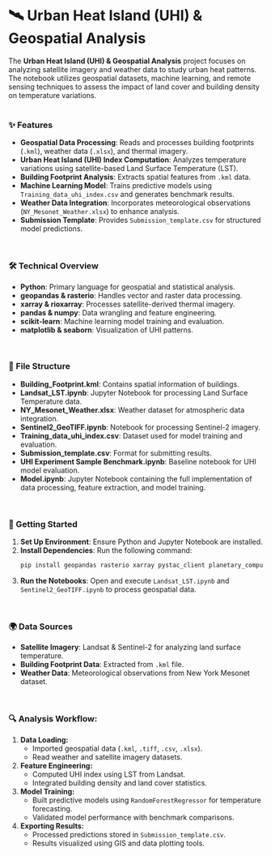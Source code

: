# 🛰️ Urban Heat Island (UHI) & Geospatial Analysis  
The **Urban Heat Island (UHI) & Geospatial Analysis** project focuses on analyzing satellite imagery and weather data to study urban heat patterns. The notebook utilizes geospatial datasets, machine learning, and remote sensing techniques to assess the impact of land cover and building density on temperature variations.
<br><br>

### ✨ Features
- **Geospatial Data Processing**: Reads and processes building footprints (`.kml`), weather data (`.xlsx`), and thermal imagery.
- **Urban Heat Island (UHI) Index Computation**: Analyzes temperature variations using satellite-based Land Surface Temperature (LST).
- **Building Footprint Analysis**: Extracts spatial features from `.kml` data.
- **Machine Learning Model**: Trains predictive models using `Training_data_uhi_index.csv` and generates benchmark results.
- **Weather Data Integration**: Incorporates meteorological observations (`NY_Mesonet_Weather.xlsx`) to enhance analysis.
- **Submission Template**: Provides `Submission_template.csv` for structured model predictions.
<br>

### 🛠️ Technical Overview
- **Python**: Primary language for geospatial and statistical analysis.
- **geopandas & rasterio**: Handles vector and raster data processing.
- **xarray & rioxarray**: Processes satellite-derived thermal imagery.
- **pandas & numpy**: Data wrangling and feature engineering.
- **scikit-learn**: Machine learning model training and evaluation.
- **matplotlib & seaborn**: Visualization of UHI patterns.
<br>

### 📁 File Structure
- **Building_Footprint.kml**: Contains spatial information of buildings.
- **Landsat_LST.ipynb**: Jupyter Notebook for processing Land Surface Temperature data.
- **NY_Mesonet_Weather.xlsx**: Weather dataset for atmospheric data integration.
- **Sentinel2_GeoTIFF.ipynb**: Notebook for processing Sentinel-2 imagery.
- **Training_data_uhi_index.csv**: Dataset used for model training and evaluation.
- **Submission_template.csv**: Format for submitting results.
- **UHI Experiment Sample Benchmark.ipynb**: Baseline notebook for UHI model evaluation.
- **Model.ipynb**: Jupyter Notebook containing the full implementation of data processing, feature extraction, and model training.
<br>

### 🚀 Getting Started
1. **Set Up Environment**: Ensure Python and Jupyter Notebook are installed.
2. **Install Dependencies**: Run the following command:
   ```sh
   pip install geopandas rasterio xarray pystac_client planetary_computer rioxarray scikit-learn pandas numpy matplotlib seaborn fiona rtree odc-stac
   ```
3. **Run the Notebooks**: Open and execute `Landsat_LST.ipynb` and `Sentinel2_GeoTIFF.ipynb` to process geospatial data.
<br>

### 🌍 Data Sources
- **Satellite Imagery**: Landsat & Sentinel-2 for analyzing land surface temperature.
- **Building Footprint Data**: Extracted from `.kml` file.
- **Weather Data**: Meteorological observations from New York Mesonet dataset.
<br>

### 🔍 Analysis Workflow:
1. **Data Loading:**
   - Imported geospatial data (`.kml`, `.tiff`, `.csv`, `.xlsx`).
   - Read weather and satellite imagery datasets.
2. **Feature Engineering:**
   - Computed UHI index using LST from Landsat.
   - Integrated building density and land cover statistics.
3. **Model Training:**
   - Built predictive models using `RandomForestRegressor` for temperature forecasting.
   - Validated model performance with benchmark comparisons.
4. **Exporting Results:**
   - Processed predictions stored in `Submission_template.csv`.
   - Results visualized using GIS and data plotting tools.
<br>
